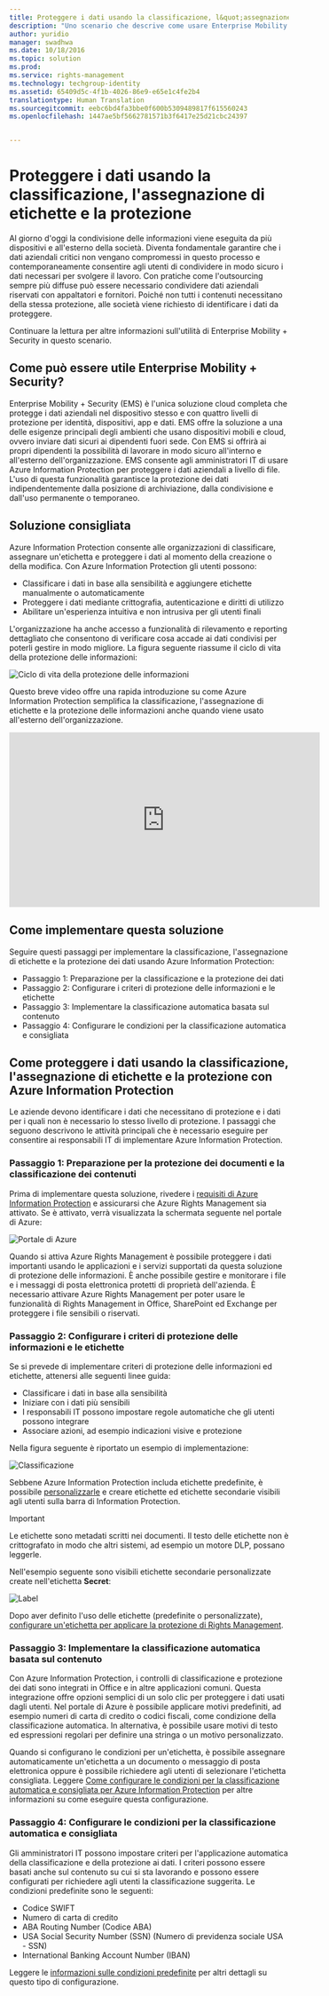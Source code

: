 ```yaml
---
title: Proteggere i dati usando la classificazione, l&quot;assegnazione di etichette e la protezione | Azure Information Protection
description: "Uno scenario che descrive come usare Enterprise Mobility + Security per classificare, assegnare un&quot;etichetta e proteggere i dati usando le funzionalità di Microsoft Azure Information Protection."
author: yuridio
manager: swadhwa
ms.date: 10/18/2016
ms.topic: solution
ms.prod: 
ms.service: rights-management
ms.technology: techgroup-identity
ms.assetid: 65409d5c-4f1b-4026-86e9-e65e1c4fe2b4
translationtype: Human Translation
ms.sourcegitcommit: eebc6bd4fa3bbe0f600b5309489817f615560243
ms.openlocfilehash: 1447ae5bf5662781571b3f6417e25d21cbc24397


---
```


# Proteggere i dati usando la classificazione, l'assegnazione di etichette e la protezione 

Al giorno d'oggi la condivisione delle informazioni viene eseguita da più dispositivi e all'esterno della società.  Diventa fondamentale garantire che i dati aziendali critici non vengano compromessi in questo processo e contemporaneamente consentire agli utenti di condividere in modo sicuro i dati necessari per svolgere il lavoro. Con pratiche come l'outsourcing sempre più diffuse può essere necessario condividere dati aziendali riservati con appaltatori e fornitori. Poiché non tutti i contenuti necessitano della stessa protezione, alle società viene richiesto di identificare i dati da proteggere.

Continuare la lettura per altre informazioni sull'utilità di Enterprise Mobility + Security in questo scenario.

## Come può essere utile Enterprise Mobility + Security?
 
Enterprise Mobility + Security (EMS) è l'unica soluzione cloud completa che protegge i dati aziendali nel dispositivo stesso e con quattro livelli di protezione per identità, dispositivi, app e dati. EMS offre la soluzione a una delle esigenze principali degli ambienti che usano dispositivi mobili e cloud, ovvero inviare dati sicuri ai dipendenti fuori sede. Con EMS si offrirà ai propri dipendenti la possibilità di lavorare in modo sicuro all'interno e all'esterno dell'organizzazione. EMS consente agli amministratori IT di usare Azure Information Protection per proteggere i dati aziendali a livello di file. L'uso di questa funzionalità garantisce la protezione dei dati indipendentemente dalla posizione di archiviazione, dalla condivisione e dall'uso permanente o temporaneo. 

## Soluzione consigliata

Azure Information Protection consente alle organizzazioni di classificare, assegnare un'etichetta e proteggere i dati al momento della creazione o della modifica. Con Azure Information Protection gli utenti possono:

- Classificare i dati in base alla sensibilità e aggiungere etichette manualmente o automaticamente
- Proteggere i dati mediante crittografia, autenticazione e diritti di utilizzo
- Abilitare un'esperienza intuitiva e non intrusiva per gli utenti finali

L'organizzazione ha anche accesso a funzionalità di rilevamento e reporting dettagliato che consentono di verificare cosa accade ai dati condivisi per poterli gestire in modo migliore. La figura seguente riassume il ciclo di vita della protezione delle informazioni:

![Ciclo di vita della protezione delle informazioni](./media/infoprotect-secure-classify-scenario/infoprotect-secure-classify-scenario-fig1.png)

Questo breve video offre una rapida introduzione su come Azure Information Protection semplifica la classificazione, l'assegnazione di etichette e la protezione delle informazioni anche quando viene usato all'esterno dell'organizzazione.

<iframe src="https://channel9.msdn.com/Shows/Mechanics/An-Introduction-to-Microsoft-Azure-Information-Protection/player" width="560" height="315" allowFullScreen frameBorder="0"></iframe>

## Come implementare questa soluzione

Seguire questi passaggi per implementare la classificazione, l'assegnazione di etichette e la protezione dei dati usando Azure Information Protection:

- Passaggio 1: Preparazione per la classificazione e la protezione dei dati
- Passaggio 2: Configurare i criteri di protezione delle informazioni e le etichette
- Passaggio 3: Implementare la classificazione automatica basata sul contenuto
- Passaggio 4: Configurare le condizioni per la classificazione automatica e consigliata

## Come proteggere i dati usando la classificazione, l'assegnazione di etichette e la protezione con Azure Information Protection

Le aziende devono identificare i dati che necessitano di protezione e i dati per i quali non è necessario lo stesso livello di protezione. I passaggi che seguono descrivono le attività principali che è necessario eseguire per consentire ai responsabili IT di implementare Azure Information Protection.

### Passaggio 1: Preparazione per la protezione dei documenti e la classificazione dei contenuti

Prima di implementare questa soluzione, rivedere i [requisiti di Azure Information Protection](requirements-azure-infoprotect.md) e assicurarsi che Azure Rights Management sia attivato. Se è attivato, verrà visualizzata la schermata seguente nel portale di Azure:

![Portale di Azure](./media/infoprotect-secure-classify-scenario/infoprotect-secure-classify-scenario-fig2.png)

Quando si attiva Azure Rights Management è possibile proteggere i dati importanti usando le applicazioni e i servizi supportati da questa soluzione di protezione delle informazioni. È anche possibile gestire e monitorare i file e i messaggi di posta elettronica protetti di proprietà dell'azienda. È necessario attivare Azure Rights Management per poter usare le funzionalità di Rights Management in Office, SharePoint ed Exchange per proteggere i file sensibili o riservati.

### Passaggio 2: Configurare i criteri di protezione delle informazioni e le etichette

Se si prevede di implementare criteri di protezione delle informazioni ed etichette, attenersi alle seguenti linee guida:

- Classificare i dati in base alla sensibilità
- Iniziare con i dati più sensibili
- I responsabili IT possono impostare regole automatiche che gli utenti possono integrare 
- Associare azioni, ad esempio indicazioni visive e protezione

Nella figura seguente è riportato un esempio di implementazione:

![Classificazione](./media/infoprotect-secure-classify-scenario/infoprotect-secure-classify-scenario-fig3.png)

Sebbene Azure Information Protection includa etichette predefinite, è possibile [personalizzarle](configure-policy-new-label.md) e creare etichette ed etichette secondarie visibili agli utenti sulla barra di Information Protection. 

> [!IMPORTANT] 
> Le etichette sono metadati scritti nei documenti. Il testo delle etichette non è crittografato in modo che altri sistemi, ad esempio un motore DLP, possano leggerle.

Nell'esempio seguente sono visibili etichette secondarie personalizzate create nell'etichetta **Secret**:

![Label](./media/infoprotect-secure-classify-scenario/infoprotect-secure-classify-scenario-fig4.png)

Dopo aver definito l'uso delle etichette (predefinite o personalizzate), [configurare un'etichetta per applicare la protezione di Rights Management](configure-policy-protection.md#to-configure-a-label-to-apply-rights-management-protection). 

### Passaggio 3: Implementare la classificazione automatica basata sul contenuto

Con Azure Information Protection, i controlli di classificazione e protezione dei dati sono integrati in Office e in altre applicazioni comuni. Questa integrazione offre opzioni semplici di un solo clic per proteggere i dati usati dagli utenti. Nel portale di Azure è possibile applicare motivi predefiniti, ad esempio numeri di carta di credito o codici fiscali, come condizione della classificazione automatica. In alternativa, è possibile usare motivi di testo ed espressioni regolari per definire una stringa o un motivo personalizzato.

Quando si configurano le condizioni per un'etichetta, è possibile assegnare automaticamente un'etichetta a un documento o messaggio di posta elettronica oppure è possibile richiedere agli utenti di selezionare l'etichetta consigliata. Leggere [Come configurare le condizioni per la classificazione automatica e consigliata per Azure Information Protection](configure-policy-classification.md) per altre informazioni su come eseguire questa configurazione.


### Passaggio 4: Configurare le condizioni per la classificazione automatica e consigliata

Gli amministratori IT possono impostare criteri per l'applicazione automatica della classificazione e della protezione ai dati. I criteri possono essere basati anche sul contenuto su cui si sta lavorando e possono essere configurati per richiedere agli utenti la classificazione suggerita. Le condizioni predefinite sono le seguenti:

- Codice SWIFT
- Numero di carta di credito
- ABA Routing Number (Codice ABA)
- USA Social Security Number (SSN) (Numero di previdenza sociale USA - SSN)
- International Banking Account Number (IBAN)

Leggere le [informazioni sulle condizioni predefinite](configure-policy-classification.md#information-about-the-built-in-conditions) per altri dettagli su questo tipo di configurazione.



<!--HONumber=Oct16_HO3-->


